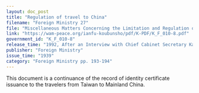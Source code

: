 ```yaml
---
layout: doc_post
title: "Regulation of travel to China"
filename: "Foreign Ministry 27"
file: "Miscellaneous Matters Concerning the Limitation and Regulation of Japanese Citizens Traveling to China at the Time of the Sino-Japanese Incident; Report of the Ministry of Colonial Affairs on the Regulation of Japanese Citizens Traveling to China (Vol. 1)"
link: "https://wam-peace.org/ianfu-koubunsho/pdf/K-PDF/K_F_010-8.pdf"
government_id: "K_F_010-8"
release_time: "1992, After an Interview with Chief Cabinet Secretary Katō Kōichi and Kōno Yōhei"
publisher: "Foreign Ministry"
issue_time: "1939"
category: "Foreign Ministry pp. 193-194"
---
```

This document is a continuance of the record of identity certificate issuance to the travelers from Taiwan to Mainland China.
